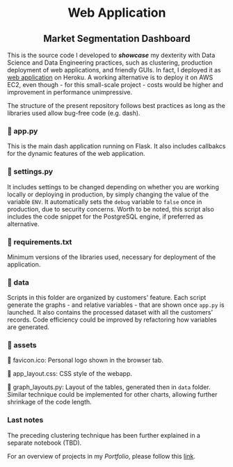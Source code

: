 <h1 align="center"> Web Application </h1>
<h2 align="center"> Market Segmentation Dashboard </h2>

This is the source code I developed to ***showcase*** my dexterity with Data Science and Data Engineering practices, such as clustering, production deployment of web applications, and friendly GUIs. In fact, I deployed it as [web application](https://business-intelligence-davide.herokuapp.com/) on Heroku. A working alternative is to deploy it on AWS EC2, even though - for this small-scale project - costs would be higher and improvement in performance unimpressive.

The structure of the present repository follows best practices as long as the libraries used allow bug-free code (e.g. dash).

### 📃 app.py
This is the main dash application running on Flask. It also includes callbakcs for the dynamic features of the web application.

### 📃 settings.py
It includes settings to be changed depending on whether you are working locally or deploying in production, by simply changing the value of the variable ```ENV```. It automatically sets the ```debug``` variable to ```false``` once in production, due to security concerns. Worth to be noted, this script also includes the code snippet for the PostgreSQL engine, if preferred as alternative. 

### 📃 requirements.txt
Minimum versions of the libraries used, necessary for deployment of the application.

### 📁 data
Scripts in this folder are organized by customers' feature. Each script generate the graphs - and relative variables - that are shown once ```app.py``` is launched.
It also contains the processed dataset with all the customers' records.
Code efficiency could be improved by refactoring how variables are generated.

### 📁 assets
📃 favicon.ico: Personal logo shown in the browser tab.

📃 app_layout.css: CSS style of the webapp.

📃 graph_layouts.py: Layout of the tables, generated then in ```data``` folder. Similar technique could be implemented for other charts, allowing further shrinkage of the code length. 

### Last notes
The preceding clustering technique has been further explained in a separate notebook (TBD).

For an overview of projects in my *Portfolio*, please follow this [link](https://github.com/dafo16ac/df_portfolio).
